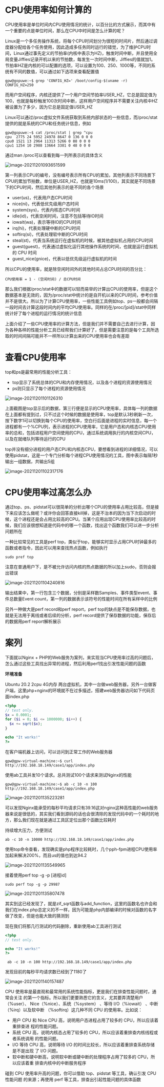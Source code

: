 # CPU使用率如何计算的

CPU使用率是单位时间内CPU使用情况的统计，以百分比的方式展示，而其中有一个重要的点是单位时间，那么在CPU中时间是怎么计算的呢？

Linux是一个多任务操作系统，将每个CPU时间划分为很短的时间片，然后通过调度器分配给各个任务使用，因此造成多任务同时运行的错觉，为了维护CPU时间，Linux通过事先定义的节拍率(内核中表示为HZ)，触发时间中断，并且使用全局变量Jiffies记录开机以来的节拍数，每发生一次时间中断，Jiffies的值就加1。节拍率HZ是内核的可以配置的选项，可以设置为100、250、1000等，不同的系统有不同的数值，可以通过如下选项来查看配置值

```shell
gpw@gopuwe:~$ grep 'CONFIG_HZ=' /boot/config-$(uname -r)
CONFIG_HZ=250
```

而用户空间程序，内核还提供了一个用户空间节拍率USER_HZ，它总是固定值为100，也就是每秒触发100次时间中断，这样用户空间程序并不需要关注内核中HZ被设置为了多少，因为它总是固定值USER_HZ

Linux可以通过/proc虚拟文件系统获取到系统内部状态的一些信息，而/proc/stat提供的就是系统的CPU和任务统计信息，例如

```shell
gpw@gopuwe:~$ cat /proc/stat | grep ^cpu
cpu  2775 24 5952 24978 8647 0 136 0 0 0
cpu0 1521 13 2964 11313 5266 0 88 0 0 0
cpu1 1254 10 2988 13664 3381 0 48 0 0 0
```

通过man /proc可以查看到每一列所表示的具体含义

![image-20211201093651599](http://cdn.noteblogs.cn/image-20211201093651599.png)

第一列表示CPU的编号，没有编号表示所有CPU的累加，其他列表示不同场景下CPU的累加节拍数，单位是USER_HZ，也就是10ms(1/100)，其实就是不同场景下的CPU时间，然后其他列表示的是不同的各个场景

- user(us)，代表用户态CPU时间
- nice(ni)，代表低优先级用户态时间
- system(sys)，代表内核态CPU时间
- idle(id)，代表空闲时间，注意不包括等待IO时间
- iowait(wa)，表示等待IO的CPU时间
- irq(hi)，代表处理硬中断的CPU时间
- softirq(si)，代表处理软中断的CPU时间
- steal(st)，代表当系统运行在虚拟机的时候，被其他虚拟机占用的CPU时间
- guest(guest)，代表通过虚拟化运行其他操作系统的时间，也就是运行虚拟机的 CPU 时间
- guest_nice(gnice)，代表以低优先级运行虚拟机的时间

所以CPU的使用率，就是除空闲时间外的其他时间占总CPU时间的百分比：

```
CPU使用率 = 1 - (空闲时间) / 总CPU时间
```

那么我们根据/proc/stat中的数据可以轻而易举的计算出CPU的使用率，但是这个数据基本是无效的，因为/proc/stat中统计的是自开机以来的CPU时间，参考价值并不是很大。所以为了计算CPU使用率，一些性能工具例如top、ps一般都会间隔一段时间去计算这段时间内的平均CPU使用率。同样的在/proc/[pid]/stat中同样统计好了每个进程的运行情况的统计信息

上面介绍了一些CPU使用率的计算方法，但是我们并不需要自己去进行计算，因为各种各样的性能分析工具已经帮我们计算好了，但是需要注意的是每个工具所选取的时间间隔可能并不一样所以计算出来的CPU使用率也会有差距

# 查看CPU使用率

top和ps是最常用的性能分析工具：

- top显示了系统总体的CPU和内存使用情况，以及各个进程的资源使用情况
- ps则只显示了每个进程的资源使用情况

![image-20211201101126310](http://cdn.noteblogs.cn/image-20211201101126310.png)

上面截图是top显示后的数据，第三行便是显示的CPU使用率，具体每一列的数据在上面都有提到过，只不过这个时候的数据是使用率，top是默认3秒刷新一次，按下数字1可以切换到每个CPU的使用率，空白行后面是进程的实时信息，每一个进程都有一个%CPU列，表示进程的CPU使用率，它是用户态和内核态CPU使用率的总和，包括进程用户空间使用的CPU，通过系统调用执行的内核空间CPU，以及在就绪队列等待运行的CPU

top并没有细分进程的用户态CPU和内核态CPU，要想看到进程的详细情况，可以使用pidstat，这是一个专门分析每个进程CPU使用情况的工具，图中表示每隔1秒输出一组数据，共输出5组

![image-20211201102317176](http://cdn.noteblogs.cn/image-20211201102317176.png)

# CPU使用率过高怎么办

通过top、ps、pidstat可以很简单的分析出哪个CPU的使用率占用比较高，但是接下来应该怎么做呢？或许你会回答直接kill掉，这是不治本的因为当下次启动的时候，这个进程还是会占用比较高的CPU。当某个应用出现CPU使用率比较高的时候，我们应该很想知道是代码中的哪一个函数，找出这个函数我们可以进一步分析问题所在

一种比较常见的工具是perf top，类似于top，能够实时显示占用CPU时钟最多的函数或者指令，因此可以用来查找热点函数，例如执行

```shell
sudo pref top
```

注意在普通用户下，是不被允许访问内核的热点数据的所以加上sudo，否则会报出错误

![image-20211201104240816](http://cdn.noteblogs.cn/image-20211201104240816.png)

输出结果中，第一行包含三个数据，分别是采样数Samples、事件类型event、事件总数量Event count，第一列的数据表示该符号的性能时间在所有采样中的比例

另外一种做大是perf record和perf report，perf top的缺点是不能保存数据，也就是无法用于离线或者后续的分析，perf record提供了保存数据的功能，保存后的数据用perf report解析展示

# 案列

下面就以Nginx + PHP的Web服务为案列，来实现当CPU使用率过高的问题后，怎么通过这些工具找出异常的进程，然后利用perf找出引发性能问题的函数

**环境准备**

Ubuntu 20.2 2cpu 4G内存 两台虚拟机，其中一台做web服务器，另外一台做客户端，这里php+nginx的环境就不在过多描述，搭建web服务器访问如下代码页面index.php

```php
<?php
// test only.
$x = 0.0001;
for ($i = 0; $i <= 1000000; $i++) {
  $x += sqrt($x);
}

echo "It works!"
?>
```

在客户端机器上访问，可以访问到正常工作的Web服务器

```shell
gpw@gpw-virtual-machine:~$ curl http://192.168.18.149/case1/app/index.php
```

使用ab工具并发10个请求。总共测试100个请求来测试Nginx的性能

```shell
gpw@gpw-virtual-machine:~$ ab -c 10 -n 100 http://192.168.18.149/case1/app/index.php
```

![image-20211201135223281](http://cdn.noteblogs.cn/image-20211201135223281.png)

可以发现Nginx能承受的每秒平均请求只有39.16这对nginx这种高性能的web服务器来说是很低的，其实我们看到源码的话也会很清除的发现代码中的一个耗时的地方，那么我们现在就是通过工具区定位出那个函数比较耗时

持续增大压力，方便测试

```shell
ab -c 10 -n 10000 http://192.168.18.149/case1/app/index.php
```

使用top命令查看，发现确实是php程序比较耗时，几个pph-fpm进程CPU使用率加起来解决200%，而且us的值也到达94.2

![image-20211201135549965](http://cdn.noteblogs.cn/image-20211201135549965.png)

接着使用perf top -g -p [进程id]

```shell
sudo perf top -g -p 29987
```

![image-20211201135807478](http://cdn.noteblogs.cn/image-20211201135807478.png)

其实到这已经发现了，就是zif_sqrt函数与add_function，这里的函数名也许会和我们在index.php总定义的不一样，因为可能是php内部编译的时候对函数的名字做了改变，但是也能大致的猜测到

现在我们将那几行测试的代码删除，重新使用ab工具进行测试

```php
<?php
// test only.

echo "It works!"
?>
```

```shell
 ab -c 10 -n 100 http://192.168.18.149/case1/app/index.php
```

发现目前的每秒平均请求数已经到了1180了

![image-20211201140157487](http://cdn.noteblogs.cn/image-20211201140157487.png)

CPU 使用率是最直观和最常用的系统性能指标，更是我们在排查性能问题时，通常会关注
的第一个指标。所以我们更要熟悉它的含义，尤其要弄清楚用户（%user）、
Nice（%nice）、系统（%system） 、等待 I/O（%iowait） 、中断（%irq）以及软中断
（%softirq）这几种不同 CPU 的使用率。比如说：

- 用户 CPU 和 Nice CPU 高，说明用户态进程占用了较多的 CPU，所以应该着重排查进
  程的性能问题。
- 系统 CPU 高，说明内核态占用了较多的 CPU，所以应该着重排查内核线程或者系统调用
  的性能问题。
- I/O 等待 CPU 高，说明等待 I/O 的时间比较长，所以应该着重排查系统存储是不是出现
  了 I/O 问题。
- 软中断和硬中断高，说明软中断或硬中断的处理程序占用了较多的 CPU，所以应该着重
  排查内核中的中断服务程序  

碰到 CPU 使用率升高的问题，你可以借助 top、pidstat 等工具，确认引发 CPU 性能问题
的来源；再使用 perf 等工具，排查出引起性能问题的具体函数  